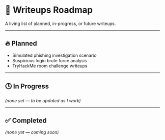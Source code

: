 # 📝 Writeups Roadmap

A living list of planned, in-progress, or future writeups.

---

## 🔥 Planned

- Simulated phishing investigation scenario
- Suspicious login brute force analysis
- TryHackMe room challenge writeups

---

## 🕒 In Progress

*(none yet — to be updated as I work)*

---

## ✅ Completed

*(none yet — coming soon)*
